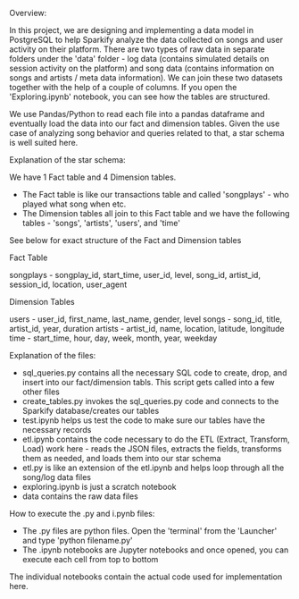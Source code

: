 Overview:

In this project, we are designing and implementing a data model in PostgreSQL to help Sparkify analyze the data collected on songs and user activity on their platform. There are two types of raw data in separate folders under the 'data' folder - log data (contains simulated details on session activity on the platform) and song data (contains information on songs and artists / meta data information). We can join these two datasets together with the help of a couple of columns. If you open the 'Exploring.ipynb' notebook, you can see how the tables are structured. 

We use Pandas/Python to read each file into a pandas dataframe and eventually load the data into our fact and dimension tables. Given the use case of analyzing song behavior and queries related to that, a star schema is well suited here. 

Explanation of the star schema:

We have 1 Fact table and 4 Dimension tables. 

- The Fact table is like our transactions table and called 'songplays' - who played what song when etc.
- The Dimension tables all join to this Fact table and we have the following tables - 'songs', 'artists', 'users', and 'time'

See below for exact structure of the Fact and Dimension tables

Fact Table

songplays - songplay_id, start_time, user_id, level, song_id, artist_id, session_id, location, user_agent

Dimension Tables

users - user_id, first_name, last_name, gender, level
songs - song_id, title, artist_id, year, duration
artists - artist_id, name, location, latitude, longitude
time - start_time, hour, day, week, month, year, weekday

Explanation of the files:

- sql_queries.py contains all the necessary SQL code to create, drop, and insert into our fact/dimension tabls. This script gets called into a few other files
- create_tables.py invokes the sql_queries.py code and connects to the Sparkify database/creates our tables
- test.ipynb helps us test the code to make sure our tables have the necessary records 
- etl.ipynb contains the code necessary to do the ETL (Extract, Transform, Load) work here - reads the JSON files, extracts the fields, transforms them as needed, and loads them into our star schema
- etl.py is like an extension of the etl.ipynb and helps loop through all the song/log data files
- exploring.ipynb is just a scratch notebook 
- data contains the raw data files

How to execute the .py and i.pynb files:

- The .py files are python files. Open the 'terminal' from the 'Launcher' and type 'python filename.py'
- The .ipynb notebooks are Jupyter notebooks and once opened, you can execute each cell from top to bottom

The individual notebooks contain the actual code used for implementation here.